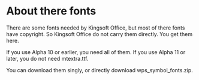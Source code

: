 About there fonts
================================================================================

There are some fonts needed by Kingsoft Office, but most of there fonts have 
copyright. So Kingsoft Office do not carry them directly. You get them here.

If you use Alpha 10 or earlier, you need all of them. If you use Alpha 11 or 
later, you do not need mtextra.ttf.

You can download them singly, or directly download wps_symbol_fonts.zip.
